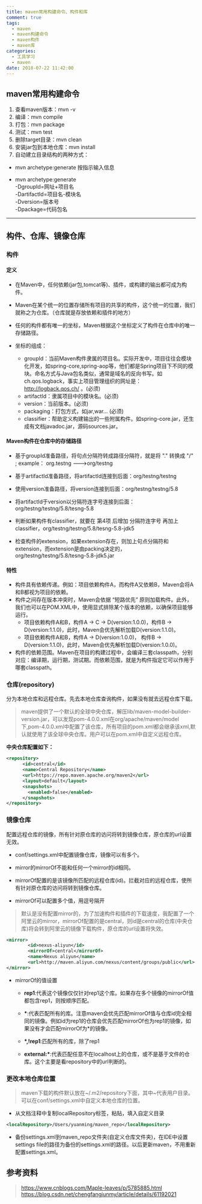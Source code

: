 ```yaml
---
title: maven常用构建命令、构件和库
comment: true
tags:
  - maven
  - maven构建命令
  - maven构件
  - maven库
categories:
  - 工具学习
  - maven
date: 2018-07-22 11:42:00
---
```


## maven常用构建命令
1. 查看maven版本：mvn -v
2. 编译：mvn compile
3. 打包：mvn package
4. 测试：mvn test
5. 删除target目录：mvn clean
6. 安装jar包到本地仓库：mvn install  
7. 自动建立目录结构的两种方式：

* mvn archetype:generate 按指示输入信息

* mvn archetype:generate  
-DgroupId=网址+项目名  
-DartifactId=项目名-模块名  
-Dversion=版本号  
-Dpackage=代码包名

<!--more-->
-------

## 构件、仓库、镜像仓库

### 构件
#### 定义

* 在Maven中，任何依赖(jar包,tomcat等)、插件，或构建的输出都可成为构件。

* Maven在某个统一的位置存储所有项目的共享的构件，这个统一的位置，我们就称之为仓库。（仓库就是存放依赖和插件的地方）

* 任何的构件都有唯一的坐标，Maven根据这个坐标定义了构件在仓库中的唯一存储路径。
* 坐标的组成：
    * groupId：当前Maven构件隶属的项目名。实际开发中，项目往往会模块化开发，如spring-core,spring-aop等，他们都是Spring项目下不同的模块。命名方式与Java包名类似，通常是域名的反向书写。如ch.qos.logback，事实上项目管理组织的网址是：http://logback.qos.ch/ 。(必须)
    * artifactId：隶属项目中的模块名。(必须)
    * version：当前版本。(必须)
    * packaging：打包方式，如jar,war... (必须)
    * classifier：帮助定义构建输出的一些附属构件。如spring-core.jar，还生成有文档javadoc.jar，源码sources.jar。
    
#### Maven构件在仓库中的存储路径
* 基于groupId准备路径，将句点分隔符转成路径分隔符，就是将  "."  转换成 "/" ; example： org.testng --->org/testng

* 基于artifactId准备路径，将artifactId连接到后面：org/testng/testng

* 使用version准备路径，将version连接到后面：org/testng/testng/5.8

* 将artifactId于version以分隔符连字号连接到后面：org/testng/testng/5.8/tesng-5.8

* 判断如果构件有classifier，就要在 第4项 后增加 分隔符连字号 再加上 classifier，org/testng/testng/5.8/tesng-5.8-jdk5

* 检查构件的extension，如果extension存在，则加上句点分隔符和extension，而extension是由packing决定的，org/testng/testng/5.8/tesng-5.8-jdk5.jar 

#### 特性    
* 构件具有依赖传递。例如：项目依赖构件A，而构件A又依赖B，Maven会将A和B都视为项目的依赖。
* 构件之间存在版本冲突时，Maven会依据 “短路优先” 原则加载构件。此外，我们也可以在POM.XML中，使用<exclusions></exclusions>显式排除某个版本的依赖，以确保项目能够运行。
    * 项目依赖构件A和B，构件A → C → D(version:1.0.0)，构件B → D(version:1.1.0)，此时，Maven会优先解析加载D(version:1.1.0)。
    * 项目依赖构件A和B，构件A → D(version:1.0.0)， 构件B → D(version:1.1.0)，此时，Maven会优先解析加载D(version:1.0.0)。
* 构件的依赖范围。Maven在项目的构建过程中，会编译三套classpath，分别对应：编译期，运行期，测试期。而依赖范围，就是为构件指定它可以作用于哪套classpath。
       
### 仓库(repository)
分为本地仓库和远程仓库。先去本地仓库查询构件，如果没有就去远程仓库下载。


> maven提供了一个默认的全球中央仓库，解压lib/maven-model-builder-version.jar，可以发现pom-4.0.0.xml在org/apache/maven/model下,pom-4.0.0.xml中配置了该仓库，所有项目的pom.xml都会继承该xml,默认就使用了该全球中央仓库。用户可以在pom.xml中自定义远程仓库。

**中央仓库配置如下：**

```xml
<repository>
      <id>central</id>
      <name>Central Repository</name>
      <url>https://repo.maven.apache.org/maven2</url>
      <layout>default</layout>
      <snapshots>
        <enabled>false</enabled>
      </snapshots>
</repository>
```


### 镜像仓库
配置远程仓库的镜像，所有针对原仓库的访问将转到镜像仓库，原仓库的url设置无效。


* conf/settings.xml中配置镜像仓库，镜像可以有多个。

* mirror的mirrorOf不能和任何一个mirror的id相同。  

* mirrorOf配置的是该镜像所匹配的远程仓库(id)。拦截对应的远程仓库，使所有针对原仓库的访问将转到镜像仓库。

* mirrorOf可以配置多个值，用逗号隔开

> 默认是没有配置mirror的，为了加速构件和插件的下载速度，我配置了一个阿里云的mirror，mirrorOf配置的是central，则id是central的仓库(中央仓库)将会转到阿里云的镜像下载构件，原仓库的url设置将失效。

```xml
<mirror>
        <id>nexus-aliyun</id>
        <mirrorOf>central</mirrorOf>
        <name>Nexus aliyun</name>
        <url>http://maven.aliyun.com/nexus/content/groups/public</url>
</mirror>
```


* mirrorOf的值设置

    *  **rep1**:代表这个镜像仅仅针对rep1这个库。如果存在多个镜像的mirrorOf值都包含rep1，则按顺序匹配。

    * **\***:代表匹配所有的库。注意maven会优先匹配mirrorOf值与仓库id完全相同的镜像。例如id为rep1的仓库会优先匹配mirrorOf也为rep1的镜像，如果没有才会匹配mirrorOf为*的镜像。
    * **\*,!rep1**:匹配所有的库，除了rep1 

    * **external:\***:代表匹配任意不在localhost上的仓库，或不是基于文件的仓库。这个主要是看repository中的url判断的。

### 更改本地仓库位置

> maven下载的构件默认放在~/.m2/repository下面，其中~代表用户目录。可以在conf/settings.xml中自定义本地仓库的位置。

* 从文档注释中复制localRepository标签，粘贴，填入自定义目录

```xml
<localRepository>/Users/yuanming/maven_repo</localRepository>
```

* 备份settings.xml到maven_repo文件夹(自定义仓库文件夹)，在IDE中设置settings file的路径为备份的settings.xml的路径。以后更新maven，不用重新配置settings.xml。

## 参考资料

>https://www.cnblogs.com/Maple-leaves/p/5785885.html
>https://blog.csdn.net/chengfangjunmy/article/details/61192021
















